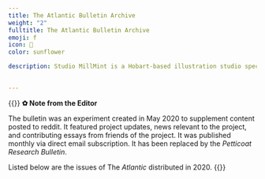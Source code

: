 ```yaml
---
title: The Atlantic Bulletin Archive
weight: "2"
fulltitle: The Atlantic Bulletin Archive
emoji: f
icon: 🌼
color: sunflower

description: Studio MillMint is a Hobart-based illustration studio specialising in utopian fiction.

 
---
```

{{<note info >}}
**✿ Note from the Editor**

The bulletin was an experiment created in May 2020 to supplement content posted to reddit. It featured project updates, news relevant to the project, and contributing essays from friends of the project. It was published monthly via direct email subscription. It has been replaced by the *Petticoat Research Bulletin*.

Listed below are the issues of The *Atlantic* distributed in 2020.
{{</note>}}

